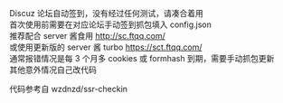 Discuz 论坛自动签到，没有经过任何测试，请凑合着用  
首次使用前需要在对应论坛手动签到抓包填入 config.json  
推荐配合 server 酱食用 http://sc.ftqq.com/  
或使用更新版的 server 酱 turbo https://sct.ftqq.com/  
通常报错情况是每 3 个月多 cookies 或 formhash 到期，需要手动抓包更新  
其他意外情况自己改代码

代码参考自 wzdnzd/ssr-checkin
